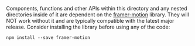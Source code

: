 Components, functions and other APIs within this directory and any nested directories inside of it are dependent on the [framer-motion](https://www.framer.com/motion/) library. They will NOT work without it and are typically compatible with the latest major release. Consider installing the library before using any of the code:

```
npm install --save framer-motion
```

